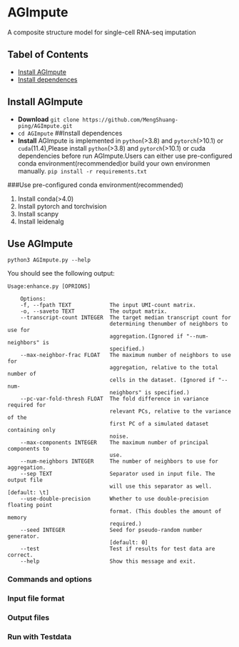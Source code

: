 # AGImpute
A composite structure model for single-cell RNA-seq imputation
## Tabel of Contents
- [Install AGImpute](#installAGImpute)
- [Install dependences](#installdependences)

## <a name="installAGImpute"></a>Install AGImpute
- **Download** 
`git clone https://github.com/MengShuang-ping/AGImpute.git`
- `cd AGImpute`
##<a name="installdependences"></a>Install dependences
- **Install** 
AGImpute is implemented in `python`(>3.8) and `pytorch`(>10.1) or `cuda`(11.4),Please install `python`(>3.8) and `pytorch`(>10.1) or cuda dependencies before run AGImpute.Users can either use pre-configured conda environment(recommended)or build your own environmen manually.
`pip install -r requirements.txt `

###Use pre-configured conda environment(recommended)
1. Install conda(>4.0)
2. Install pytorch and torchvision
3. Install scanpy
4. Install leidenalg

## Use AGImpute
```
python3 AGImpute.py --help
```
You should see the following output:
```
Usage:enhance.py [OPRIONS]

    Options:
    -f, --fpath TEXT            The input UMI-count matrix.
    -o, --saveto TEXT           The output matrix.
    --transcript-count INTEGER  The target median transcript count for
                                determining thenumber of neighbors to use for
                                aggregation.(Ignored if "--num-neighbors" is
                                specified.)
    --max-neighbor-frac FLOAT   The maximum number of neighbors to use for
                                aggregation, relative to the total number of
                                cells in the dataset. (Ignored if "--num-
                                neighbors" is specified.)
    --pc-var-fold-thresh FLOAT  The fold difference in variance required for
                                relevant PCs, relative to the variance of the
                                first PC of a simulated dataset containing only
                                noise.
    --max-components INTEGER    The maximum number of principal components to
                                use.
    --num-neighbors INTEGER     The number of neighbors to use for aggregation.
    --sep TEXT                  Separator used in input file. The output file
                                will use this separator as well.  [default: \t]
    --use-double-precision      Whether to use double-precision floating point
                                format. (This doubles the amount of memory
                                required.)
    --seed INTEGER              Seed for pseudo-random number generator.
                                [default: 0]
    --test                      Test if results for test data are correct.
    --help                      Show this message and exit.
```

### Commands and options
### Input file format
### Output files
### Run with Testdata
